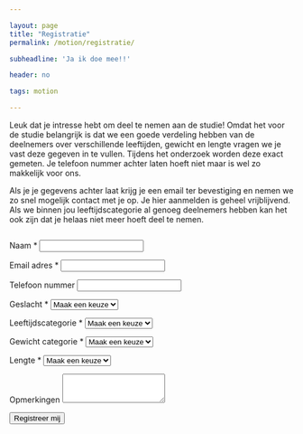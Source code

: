 ```yaml
---

layout: page
title: "Registratie"
permalink: /motion/registratie/

subheadline: 'Ja ik doe mee!!'

header: no

tags: motion

---
```


Leuk dat je intresse hebt om deel te nemen aan de studie! Omdat het voor de studie belangrijk is dat we een goede verdeling hebben van de deelnemers over verschillende leeftijden, gewicht en lengte vragen we je vast deze gegeven in te vullen. Tijdens het onderzoek worden deze exact gemeten. Je telefoon nummer achter laten hoeft niet maar is wel zo makkelijk voor ons. 

Als je je gegevens achter laat krijg je een email ter bevestiging en nemen we zo snel mogelijk contact met je op. Je hier aanmelden is geheel vrijblijvend. Als we binnen jou leeftijdscategorie al genoeg deelnemers hebben kan het ook zijn dat je helaas niet meer hoeft deel te nemen. 

<form 
	name="RegistrationForm" 
	method="POST" 
	id="contact-form" 
	class="contact-form" 
	data-netlify="true" 
	action="/motion/bedankt"
>
	<p class="hidden" style="visibility: hidden; height: 0;">
		<label id="contact-form-bot-label">Don't fill this out if you're human: <input name="bot-field" aria-labelledby="contact-form-bot-label" /></label>
	</p>
	<p class="form-row">
		<label id="contact-form-name-label" for="contact-form-name" class="form-label">Naam *</label>
		<input type="text" name="name" id="contact-form-name" aria-labelledby="contact-form-name-label" class="form-input" required/>
	</p>
	<p class="form-row">
		<label id="contact-form-email-label" for="contact-form-email" class="form-label">Email adres *</label>
		<input type="email" name="email" id="contact-form-email" aria-labelledby="contact-form-email-label" class="form-input" required/>
	</p>
	<p class="form-row">
		<label id="contact-form-phone-label" for="contact-form-phone" class="form-label">Telefoon nummer</label>
		<input type="phone" name="phone" id="contact-form-phone" aria-labelledby="contact-form-phone-label" class="form-input"/>
	</p>
	<p>
		<label for="contact-form-gender">Geslacht *</label>
		<select name="age" id="contact-form-fender" required>
			<option value="">Maak een keuze</option>
			<option value="Man">Man</option>
			<option value="Vrouw">Vrouw</option>
		</select>
	</p>
	<p>
		<label for="contact-form-age">Leeftijdscategorie *</label>
		<select name="age" id="contact-form-age" required>
			<option value="">Maak een keuze</option>
			<option value="16-19">16-19</option>
			<option value="20-24">20-24</option>
			<option value="25-29">25-29</option>
			<option value="30-34">30-34</option>
			<option value="35-39">35-39</option>
			<option value="40-44">40-44</option>
			<option value="45-49">45-49</option>
			<option value="50-54">50-54</option>
			<option value="55-60">55-60</option>
		</select>
	</p>
	<p>
		<label for="contact-form-weight">Gewicht categorie *</label>
		<select name="age" id="contact-form-weight" required>
			<option value="">Maak een keuze</option>
			<option value="< 50">50- kg</option>
			<option value="50-55">50-55 kg</option>
			<option value="55-60">55-60 kg</option>
			<option value="60-65">60-65 kg</option>
			<option value="65-70">65-70 kg</option>
			<option value="70-75">70-75 kg</option>
			<option value="75-80">75-80 kg</option>
			<option value="80-85">80-85 kg</option>
			<option value="85-90">85-90 kg</option>
			<option value="90-95">90-95 kg</option>
			<option value="95-100">95-100 kg</option>
			<option value="100-105">100-105 kg</option>
			<option value="105-110">105-110 kg</option>
			<option value="110-115">110-115 kg</option>
			<option value="115-120">115-120 kg</option>
			<option value="120 <">120+ kg</option>
		</select>
	</p>
	<p>
		<label for="contact-form-hight">Lengte *</label>
		<select name="age" id="contact-form-hight" required>
			<option value="">Maak een keuze</option>
			<option value="< 150">150- cm</option>
			<option value="150-155">150-155 cm</option>
			<option value="155-160">155-160 cm</option>
			<option value="160-165">160-165 cm</option>
			<option value="165-170">165-170 cm</option>
			<option value="170-175">170-175 cm</option>
			<option value="175-180">175-180 cm</option>
			<option value="180-185">180-185 cm</option>
			<option value="185-190">185-190 cm</option>
			<option value="190-195">190-195 cm</option>
			<option value="195-200">195-200 cm</option>
			<option value="200 <">200+ cm</option>
		</select>
	</p>
	<p>
		<label id="contact-form-message-label" for="contact-form-message" class="form-label">Opmerkingen</label>
		<textarea name="message" id="contact-form-message" aria-labelledby="contact-form-message-label" class="form-textarea" rows="3"></textarea>
	</p>
	<p><div data-netlify-recaptcha="true" class="form-row"></div></p>
	<p class="form-row form-submit">
		<button type="submit" class="button">Registreer mij</button>
	</p>
</form>